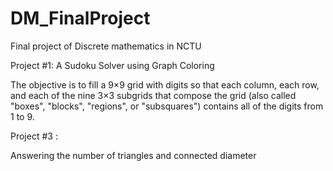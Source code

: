# DM_FinalProject
Final project of Discrete mathematics in NCTU

Project #1: A Sudoku Solver using Graph Coloring

The objective is to fill a 9×9 grid with digits so that each column, each row, and each of the nine 3×3 subgrids that compose the grid (also called "boxes", "blocks", "regions", or "subsquares") contains all of the digits from 1 to 9.

Project #3 : 

Answering the number of triangles and connected diameter
